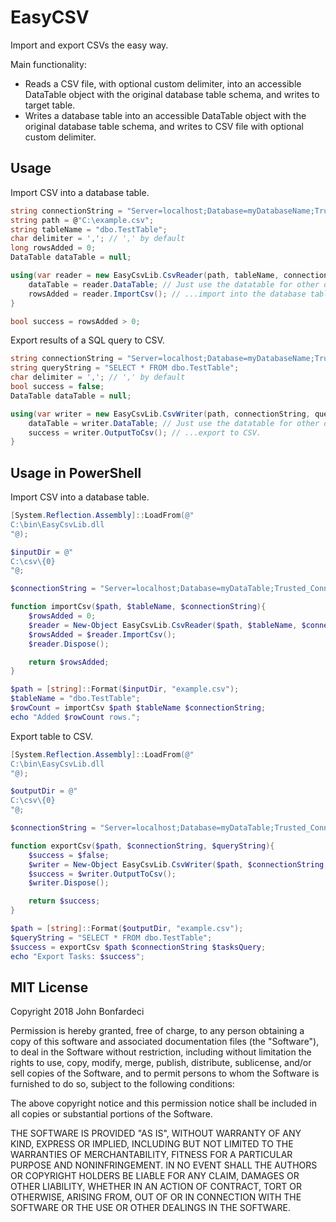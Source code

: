 # EasyCSV

Import and export CSVs the easy way.

Main functionality:

* Reads a CSV file, with optional custom delimiter, into an accessible DataTable object with the original database table schema, and writes to target table.
* Writes a database table into an accessible DataTable object with the original database table schema, and writes to CSV file with optional custom delimiter.

## Usage

Import CSV into a database table.

```C#
string connectionString = "Server=localhost;Database=myDatabaseName;Trusted_Connection=yes;";
string path = @"C:\example.csv";
string tableName = "dbo.TestTable";
char delimiter = ','; // ',' by default
long rowsAdded = 0;
DataTable dataTable = null;

using(var reader = new EasyCsvLib.CsvReader(path, tableName, connectionString, delimiter)){
    dataTable = reader.DataTable; // Just use the datatable for other operations or...
    rowsAdded = reader.ImportCsv(); // ...import into the database table.
}

bool success = rowsAdded > 0;
```

Export results of a SQL query to CSV.

```C#
string connectionString = "Server=localhost;Database=myDatabaseName;Trusted_Connection=yes;";
string queryString = "SELECT * FROM dbo.TestTable";
char delimiter = ','; // ',' by default
bool success = false;
DataTable dataTable = null;

using(var writer = new EasyCsvLib.CsvWriter(path, connectionString, queryString, delimiter)){
    dataTable = writer.DataTable; // Just use the datatable for other operations or...
    success = writer.OutputToCsv(); // ...export to CSV.
}
```

## Usage in PowerShell

Import CSV into a database table.

```PowerShell
[System.Reflection.Assembly]::LoadFrom(@"
C:\bin\EasyCsvLib.dll
"@);

$inputDir = @"
C:\csv\{0}
"@;

$connectionString = "Server=localhost;Database=myDataTable;Trusted_Connection=yes;";

function importCsv($path, $tableName, $connectionString){
    $rowsAdded = 0;
    $reader = New-Object EasyCsvLib.CsvReader($path, $tableName, $connectionString);
    $rowsAdded = $reader.ImportCsv();
    $reader.Dispose();

    return $rowsAdded;
}

$path = [string]::Format($inputDir, "example.csv");
$tableName = "dbo.TestTable";
$rowCount = importCsv $path $tableName $connectionString;
echo "Added $rowCount rows.";
```

Export table to CSV.

```PowerShell
[System.Reflection.Assembly]::LoadFrom(@"
C:\bin\EasyCsvLib.dll
"@);

$outputDir = @"
C:\csv\{0}
"@;

$connectionString = "Server=localhost;Database=myDataTable;Trusted_Connection=yes;";

function exportCsv($path, $connectionString, $queryString){
    $success = $false;
    $writer = New-Object EasyCsvLib.CsvWriter($path, $connectionString, $queryString);
    $success = $writer.OutputToCsv();
    $writer.Dispose();

    return $success;
}

$path = [string]::Format($outputDir, "example.csv");
$queryString = "SELECT * FROM dbo.TestTable";
$success = exportCsv $path $connectionString $tasksQuery;
echo "Export Tasks: $success";
```

## MIT License

Copyright 2018 John Bonfardeci

Permission is hereby granted, free of charge, to any person obtaining a copy of this software and associated documentation files (the "Software"), to deal in the Software without restriction, including without limitation the rights to use, copy, modify, merge, publish, distribute, sublicense, and/or sell copies of the Software, and to permit persons to whom the Software is furnished to do so, subject to the following conditions:

The above copyright notice and this permission notice shall be included in all copies or substantial portions of the Software.

THE SOFTWARE IS PROVIDED "AS IS", WITHOUT WARRANTY OF ANY KIND, EXPRESS OR IMPLIED, INCLUDING BUT NOT LIMITED TO THE WARRANTIES OF MERCHANTABILITY, FITNESS FOR A PARTICULAR PURPOSE AND NONINFRINGEMENT. IN NO EVENT SHALL THE AUTHORS OR COPYRIGHT HOLDERS BE LIABLE FOR ANY CLAIM, DAMAGES OR OTHER LIABILITY, WHETHER IN AN ACTION OF CONTRACT, TORT OR OTHERWISE, ARISING FROM, OUT OF OR IN CONNECTION WITH THE SOFTWARE OR THE USE OR OTHER DEALINGS IN THE SOFTWARE.